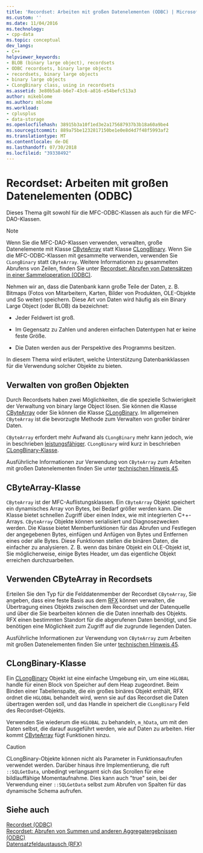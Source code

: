 ```yaml
---
title: 'Recordset: Arbeiten mit großen Datenelementen (ODBC) | Microsoft-Dokumentation'
ms.custom: ''
ms.date: 11/04/2016
ms.technology:
- cpp-data
ms.topic: conceptual
dev_langs:
- C++
helpviewer_keywords:
- BLOB (binary large object), recordsets
- ODBC recordsets, binary large objects
- recordsets, binary large objects
- binary large objects
- CLongBinary class, using in recordsets
ms.assetid: 3e80b5a8-b6e7-43c6-a816-e54befc513a3
author: mikeblome
ms.author: mblome
ms.workload:
- cplusplus
- data-storage
ms.openlocfilehash: 38915b3a10f1ed3e2a175687937b3b18a60a9be4
ms.sourcegitcommit: 889a75be1232817150be1e0e8d4d7f48f5993af2
ms.translationtype: MT
ms.contentlocale: de-DE
ms.lasthandoff: 07/30/2018
ms.locfileid: "39338492"
---
```

# <a name="recordset-working-with-large-data-items-odbc"></a>Recordset: Arbeiten mit großen Datenelementen (ODBC)
Dieses Thema gilt sowohl für die MFC-ODBC-Klassen als auch für die MFC-DAO-Klassen.  
  
> [!NOTE]
>  Wenn Sie die MFC-DAO-Klassen verwenden, verwalten, große Datenelemente mit Klasse [CByteArray](../../mfc/reference/cbytearray-class.md) statt Klasse [CLongBinary](../../mfc/reference/clongbinary-class.md). Wenn Sie die MFC-ODBC-Klassen mit gesammelte verwenden, verwenden Sie `CLongBinary` statt `CByteArray`. Weitere Informationen zu gesammelten Abrufens von Zeilen, finden Sie unter [Recordset: Abrufen von Datensätzen in einer Sammeloperation (ODBC)](../../data/odbc/recordset-fetching-records-in-bulk-odbc.md).  
  
 Nehmen wir an, dass die Datenbank kann große Teile der Daten, z. B. Bitmaps (Fotos von Mitarbeitern, Karten, Bilder von Produkten, OLE-Objekte und So weiter) speichern. Diese Art von Daten wird häufig als ein Binary Large Object (oder BLOB) da bezeichnet:  
  
-   Jeder Feldwert ist groß.  
  
-   Im Gegensatz zu Zahlen und anderen einfachen Datentypen hat er keine feste Größe.  
  
-   Die Daten werden aus der Perspektive des Programms besitzen.  
  
 In diesem Thema wird erläutert, welche Unterstützung Datenbankklassen für die Verwendung solcher Objekte zu bieten.  
  
##  <a name="_core_managing_large_objects"></a> Verwalten von großen Objekten  
 Durch Recordsets haben zwei Möglichkeiten, die die spezielle Schwierigkeit der Verwaltung von binary large Object lösen. Sie können die Klasse [CByteArray](../../mfc/reference/cbytearray-class.md) oder Sie können die Klasse [CLongBinary](../../mfc/reference/clongbinary-class.md). Im allgemeinen `CByteArray` ist die bevorzugte Methode zum Verwalten von großer binärer Daten.  
  
 `CByteArray` erfordert mehr Aufwand als `CLongBinary` mehr kann jedoch, wie in beschrieben [leistungsfähiger](#_core_the_cbytearray_class). `CLongBinary` wird kurz in beschrieben [CLongBinary-Klasse](#_core_the_clongbinary_class).  
  
 Ausführliche Informationen zur Verwendung von `CByteArray` zum Arbeiten mit großen Datenelementen finden Sie unter [technischen Hinweis 45](../../mfc/tn045-mfc-database-support-for-long-varchar-varbinary.md).  
  
##  <a name="_core_the_cbytearray_class"></a> CByteArray-Klasse  
 `CByteArray` ist der MFC-Auflistungsklassen. Ein `CByteArray` Objekt speichert ein dynamisches Array von Bytes, bei Bedarf größer werden kann. Die Klasse bietet schnellen Zugriff über einen Index, wie mit integrierten C++-Arrays. `CByteArray` Objekte können serialisiert und Diagnosezwecken werden. Die Klasse bietet Memberfunktionen für das Abrufen und Festlegen der angegebenen Bytes, einfügen und Anfügen von Bytes und Entfernen eines oder alle Bytes. Diese Funktionen stellen die binären Daten, die einfacher zu analysieren. Z. B. wenn das binäre Objekt ein OLE-Objekt ist, Sie möglicherweise, einige Bytes Header, um das eigentliche Objekt erreichen durchzuarbeiten.  
  
##  <a name="_core_using_cbytearray_in_recordsets"></a> Verwenden CByteArray in Recordsets  
 Erteilen Sie den Typ für die Felddatenmember der Recordset `CByteArray`, Sie angeben, dass eine feste Basis aus dem [RFX](../../data/odbc/record-field-exchange-rfx.md) können verwalten, die Übertragung eines Objekts zwischen dem Recordset und der Datenquelle und über die Sie bearbeiten können die die Daten innerhalb des Objekts. RFX einen bestimmten Standort für die abgerufenen Daten benötigt, und Sie benötigen eine Möglichkeit zum Zugriff auf die zugrunde liegenden Daten.  
  
 Ausführliche Informationen zur Verwendung von `CByteArray` zum Arbeiten mit großen Datenelementen finden Sie unter [technischen Hinweis 45](../../mfc/tn045-mfc-database-support-for-long-varchar-varbinary.md).  
  
##  <a name="_core_the_clongbinary_class"></a> CLongBinary-Klasse  
 Ein [CLongBinary](../../mfc/reference/clongbinary-class.md) Objekt ist eine einfache Umgebung ein, um eine `HGLOBAL` handle für einen Block von Speicher auf dem Heap zugeordnet. Beim Binden einer Tabellenspalte, die ein großes binäres Objekt enthält, RFX ordnet die `HGLOBAL` behandelt wird, wenn sie auf das Recordset die Daten übertragen werden soll, und das Handle in speichert die `CLongBinary` Feld des Recordset-Objekts.  
  
 Verwenden Sie wiederum die `HGLOBAL` zu behandeln, `m_hData`, um mit den Daten selbst, die darauf ausgeführt werden, wie auf Daten zu arbeiten. Hier kommt [CByteArray](../../mfc/reference/cbytearray-class.md) fügt Funktionen hinzu.  
  
> [!CAUTION]
>  CLongBinary-Objekte können nicht als Parameter in Funktionsaufrufen verwendet werden. Darüber hinaus ihre Implementierung, die ruft `::SQLGetData`, unbedingt verlangsamt sich das Scrollen für eine bildlauffähige Momentaufnahme. Dies kann auch "true" sein, bei der Verwendung einer `::SQLGetData` selbst zum Abrufen von Spalten für das dynamische Schema aufrufen.  
  
## <a name="see-also"></a>Siehe auch  
 [Recordset (ODBC)](../../data/odbc/recordset-odbc.md)   
 [Recordset: Abrufen von Summen und anderen Aggregatergebnissen (ODBC)](../../data/odbc/recordset-obtaining-sums-and-other-aggregate-results-odbc.md)   
 [Datensatzfeldaustausch (RFX)](../../data/odbc/record-field-exchange-rfx.md)